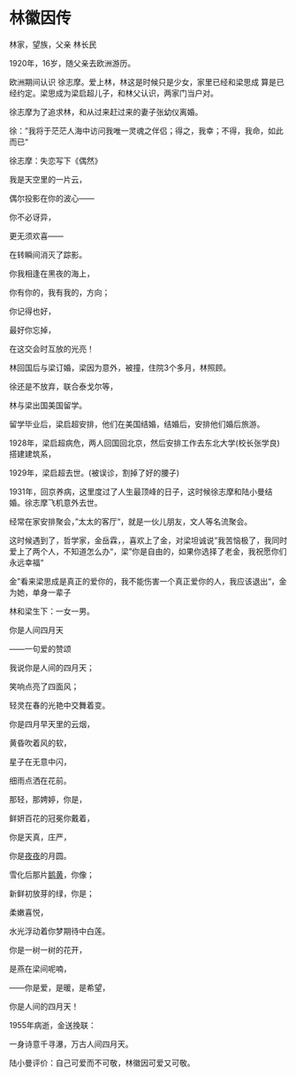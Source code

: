 # 林徽因传

林家，望族，父亲 林长民

1920年，16岁，随父亲去欧洲游历。

欧洲期间认识 徐志摩。爱上林，林这是时候只是少女，家里已经和梁思成 算是已经约定。梁思成为梁启超儿子，和林父认识，两家门当户对。

徐志摩为了追求林，和从过来赶过来的妻子张幼仪离婚。

徐：”我将于茫茫人海中访问我唯一灵魂之伴侣；得之，我幸；不得，我命，如此而已“

徐志摩：失恋写下《偶然》

我是天空里的一片云，

偶尔投影在你的波心——

你不必讶异，

更无须欢喜——

在转瞬间消灭了踪影。

你我相逢在黑夜的海上，

你有你的，我有我的，方向；

你记得也好，

最好你忘掉，

在这交会时互放的光亮！



林回国后与梁订婚，梁因为意外，被撞，住院3个多月，林照顾。

徐还是不放弃，联合泰戈尔等，

林与梁出国美国留学。

留学毕业后，梁启超安排，他们在美国结婚，结婚后，安排他们婚后旅游。

1928年，梁启超病危，两人回国回北京，然后安排工作去东北大学(校长张学良) 搭建建筑系，

1929年，梁启超去世。(被误诊，割掉了好的腰子)

1931年，回京养病，这里度过了人生最顶峰的日子，这时候徐志摩和陆小曼结婚。徐志摩飞机意外去世。

经常在家安排聚会，”太太的客厅“，就是一伙儿朋友，文人等名流聚会。

这时候遇到了，哲学家，金岳霖，，喜欢上了金，对梁坦诚说”我苦恼极了，我同时爱上了两个人，不知道怎么办“，梁”你是自由的，如果你选择了老金，我祝愿你们永远幸福“

金”看来梁思成是真正的爱你的，我不能伤害一个真正爱你的人，我应该退出“，金为她，单身一辈子

林和梁生下：一女一男。

你是人间四月天

——一句爱的赞颂

我说你是人间的四月天；

笑响点亮了四面风；

轻灵在春的光艳中交舞着变。

你是四月早天里的云烟，

黄昏吹着风的软，

星子在无意中闪，

细雨点洒在花前。

那轻，那娉婷，你是，

鲜妍百花的冠冕你戴着，

你是天真，庄严，

你是[夜夜](https://baike.baidu.com/item/夜夜/24787?fromModule=lemma_inlink)的月圆。

雪化后那片[鹅黄](https://baike.baidu.com/item/鹅黄/3420356?fromModule=lemma_inlink)，你像；

新鲜初放芽的绿，你是；

柔嫩喜悦，

水光浮动着你梦期待中白莲。

你是一树一树的花开，

是燕在梁间呢喃，

——你是爱，是暖，是希望，

你是人间的四月天！

1955年病逝，金送挽联：

一身诗意千寻瀑，万古人间四月天。

陆小曼评价：自己可爱而不可敬，林徽因可爱又可敬。



